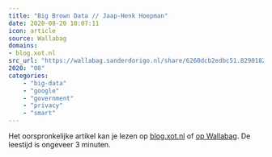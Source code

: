 ```yaml
---
title: "Big Brown Data // Jaap-Henk Hoepman"
date: 2020-08-20 10:07:11
icon: article
source: Wallabag
domains:
- blog.xot.nl
src_url: "https://wallabag.sanderdorigo.nl/share/6260dcb2edbc51.82901823"
2020: "08"
categories:
    - "big-data"
    - "google"
    - "government"
    - "privacy"
    - "smart"
---
```

Het oorspronkelijke artikel kan je lezen op [blog.xot.nl](https://blog.xot.nl/2019/03/25/big-brown-data/) of [op Wallabag](https://wallabag.sanderdorigo.nl/share/6260dcb2edbc51.82901823). De leestijd is ongeveer 3 minuten.